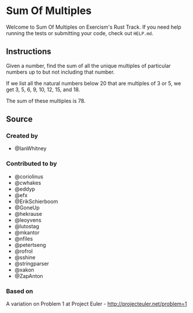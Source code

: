 # Sum Of Multiples

Welcome to Sum Of Multiples on Exercism's Rust Track.
If you need help running the tests or submitting your code, check out `HELP.md`.

## Instructions

Given a number, find the sum of all the unique multiples of particular numbers up to
but not including that number.

If we list all the natural numbers below 20 that are multiples of 3 or 5,
we get 3, 5, 6, 9, 10, 12, 15, and 18.

The sum of these multiples is 78.

## Source

### Created by

- @IanWhitney

### Contributed to by

- @coriolinus
- @cwhakes
- @eddyp
- @efx
- @ErikSchierboom
- @GoneUp
- @hekrause
- @leoyvens
- @lutostag
- @mkantor
- @nfiles
- @petertseng
- @rofrol
- @sshine
- @stringparser
- @xakon
- @ZapAnton

### Based on

A variation on Problem 1 at Project Euler - http://projecteuler.net/problem=1
